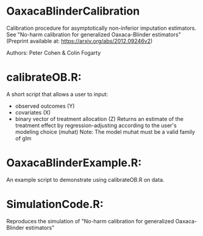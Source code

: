# OaxacaBlinderCalibration
Calibration procedure for asymptotically non-inferior imputation estimators.  See "No-harm calibration for generalized Oaxaca-Blinder estimators" (Preprint available at: https://arxiv.org/abs/2012.09246v2)

Authors: Peter Cohen & Colin Fogarty

# calibrateOB.R:
A short script that allows a user to input:
  * observed outcomes (Y)
  * covariates (X)
  * binary vector of treatment allocation (Z)
Returns an estimate of the treatment effect by regression-adjusting according to the user's modeling choice (muhat)
Note: The model muhat must be a valid family of glm

# OaxacaBlinderExample.R:
An example script to demonstrate using calibrateOB.R on data.

# SimulationCode.R:
Reproduces the simulation of "No-harm calibration for generalized Oaxaca-Blinder estimators"

